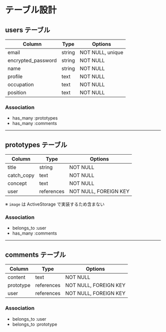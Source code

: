 # テーブル設計

## users テーブル

| Column             | Type   | Options         |
|--------------------|--------|----------------|
| email              | string | NOT NULL, unique |
| encrypted_password | string | NOT NULL       |
| name               | string | NOT NULL       |
| profile            | text   | NOT NULL       |
| occupation         | text   | NOT NULL       |
| position           | text   | NOT NULL       |

### Association

- has_many :prototypes
- has_many :comments

---

## prototypes テーブル

| Column     | Type       | Options                 |
|------------|-----------|-------------------------|
| title      | string     | NOT NULL                |
| catch_copy | text       | NOT NULL                |
| concept    | text       | NOT NULL                |
| user       | references | NOT NULL, FOREIGN KEY  |

※ `image` は ActiveStorage で実装するため含まない

### Association

- belongs_to :user
- has_many :comments

---

## comments テーブル

| Column    | Type       | Options                 |
|-----------|-----------|-------------------------|
| content   | text       | NOT NULL                |
| prototype | references | NOT NULL, FOREIGN KEY  |
| user      | references | NOT NULL, FOREIGN KEY  |

### Association

- belongs_to :user
- belongs_to :prototype